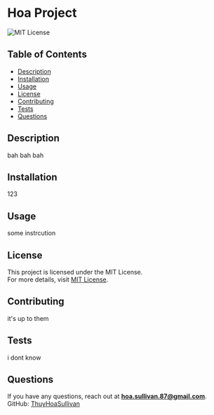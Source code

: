 
# Hoa Project
![MIT License](https://img.shields.io/badge/license-MIT-green)

## Table of Contents
- [Description](#description)
- [Installation](#installation)
- [Usage](#usage)
- [License](#license)
- [Contributing](#contributing)
- [Tests](#tests)
- [Questions](#questions)

## Description
bah bah bah

## Installation
123

## Usage
some instrcution

## License  
This project is licensed under the MIT License.  
For more details, visit [MIT License](https://opensource.org/licenses/MIT).

## Contributing
it's up to them

## Tests
i dont know

## Questions
If you have any questions, reach out at **hoa.sullivan.87@gmail.com**.  
GitHub: [ThuyHoaSullivan](https://github.com/ThuyHoaSullivan)
  